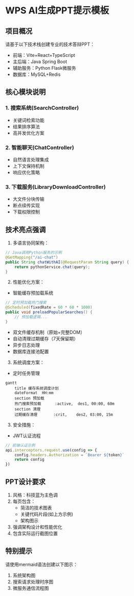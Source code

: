 
# WPS AI生成PPT提示模板

## 项目概况
请基于以下技术栈创建专业的技术答辩PPT：
- 前端：Vite+React+TypeScript
- 主后端：Java Spring Boot
- 辅助服务：Python Flask微服务
- 数据库：MySQL+Redis

## 核心模块说明
### 1. 搜索系统(SearchController)
- 关键词检索功能
- 结果排序算法
- 高并发优化方案

### 2. 智能聊天(ChatController)
- 自然语言处理集成
- 上下文保持机制
- 响应优化策略

### 3. 下载服务(LibraryDownloadController)
- 大文件分块传输
- 断点续传实现
- 下载权限控制

## 技术亮点强调
1. 多语言协同架构：
```java
// Java调用Python服务的示例
@GetMapping("/ai-chat")
public String chatWithAI(@RequestParam String query) {
    return pythonService.chat(query); 
}
```

2. 性能优化方案：
- 智能缓存预加载系统
```java
// 定时预加载热门搜索
@Scheduled(fixedRate = 60 * 60 * 1000)
public void preloadPopularSearches() {
    // 预加载逻辑...
}
```
- 双文件缓存机制（原始+完整DOM）
- 自动清理过期缓存（7天保留期）
- 异步日志处理
- 数据库连接池配置

3. 系统调度方案：
- 定时任务管理
```mermaid
gantt
    title 缓存系统调度计划
    dateFormat  HH:mm
    section 预加载
    热门搜索预加载      :active,  des1, 00:00, 60m
    section 清理
    过期缓存清理       :crit,    des2, 03:00, 15m
```

3. 安全措施：
- JWT认证流程
```typescript
// 前端认证示例
api.interceptors.request.use(config => {
    config.headers.Authorization = `Bearer ${token}`
    return config
})
```

## PPT设计要求
1. 风格：科技蓝为主色调
2. 每页包含：
   - 简洁的技术图表
   - 关键代码片段(如上方示例)
   - 架构图示
3. 强调架构设计和性能优化
4. 包含实际运行截图位置

## 特别提示
请使用mermaid语法创建以下图示：
1. 系统架构图
2. 搜索请求处理时序图
3. 微服务通信流程图

